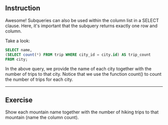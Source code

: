 ## Instruction
Awesome! Subqueries can also be used within the column list in a SELECT clause. Here, it's important that the subquery returns exactly one row and column.

Take a look:

````SQL
SELECT name, 
(SELECT count(*) FROM trip WHERE city_id = city.id) AS trip_count 
FROM city;
````
In the above query, we provide the name of each city together with the number of trips to that city. Notice that we use the function count() to count the number of trips for each city.

---
## Exercise
Show each mountain name together with the number of hiking trips to that mountain (name the column count).

